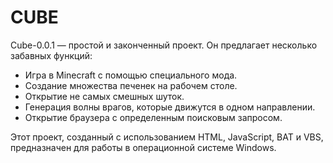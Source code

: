 # CUBE
Cube-0.0.1 — простой и законченный проект. Он предлагает несколько забавных функций:

* Игра в Minecraft с помощью специального мода.
* Создание множества печенек на рабочем столе.
* Открытие не самых смешных шуток.
* Генерация волны врагов, которые движутся в одном направлении.
* Открытие браузера с определенным поисковым запросом.

Этот проект, созданный с использованием HTML, JavaScript, BAT и VBS, предназначен для работы в операционной системе Windows.
